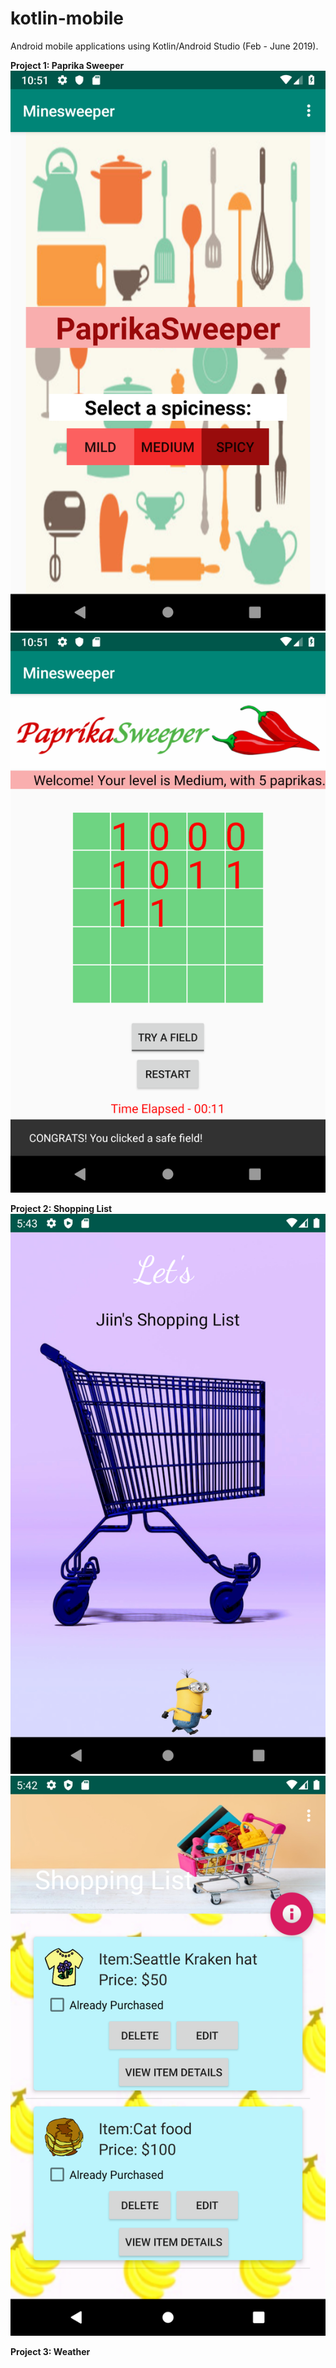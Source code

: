 # kotlin-mobile
Android mobile applications using Kotlin/Android Studio (Feb - June 2019).

**Project 1: Paprika Sweeper** <br>
![Screenshot](Paprika-main.png)
![Screenshot](Paprika-game.png)

**Project 2: Shopping List** <br>
![Screenshot](Shopping-main.png)
![Screenshot](Shopping-list.png)

**Project 3: Weather** <br>
